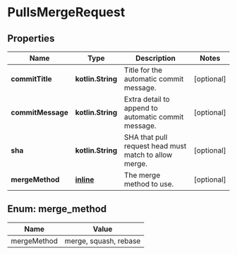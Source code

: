 
# PullsMergeRequest

## Properties
Name | Type | Description | Notes
------------ | ------------- | ------------- | -------------
**commitTitle** | **kotlin.String** | Title for the automatic commit message. |  [optional]
**commitMessage** | **kotlin.String** | Extra detail to append to automatic commit message. |  [optional]
**sha** | **kotlin.String** | SHA that pull request head must match to allow merge. |  [optional]
**mergeMethod** | [**inline**](#MergeMethod) | The merge method to use. |  [optional]


<a id="MergeMethod"></a>
## Enum: merge_method
Name | Value
---- | -----
mergeMethod | merge, squash, rebase



